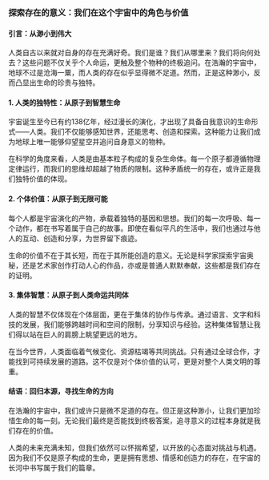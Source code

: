 ﻿### 探索存在的意义：我们在这个宇宙中的角色与价值

#### 引言：从渺小到伟大

人类自古以来就对自身的存在充满好奇。我们是谁？我们从哪里来？我们将向何处去？这些问题不仅关乎个人命运，更触及整个物种的终极追问。在浩瀚的宇宙中，地球不过是沧海一粟，而人类的存在似乎显得微不足道。然而，正是这种渺小，反而凸显出生命的珍贵与独特。

#### 1. 人类的独特性：从原子到智慧生命

宇宙诞生至今已有约138亿年，经过漫长的演化，才出现了具备自我意识的生命形式——人类。我们不仅能够感知世界，还能思考、创造和探索。这种能力让我们成为地球上唯一能够仰望星空并追问自身意义的物种。

在科学的角度来看，人类是由基本粒子构成的复杂生命体。每一个原子都遵循物理定律运行，而我们的思维却超越了物质的限制。这种矛盾统一的存在，或许正是我们独特价值的体现。

#### 2. 个体价值：从原子到无限可能

每个人都是宇宙演化的产物，承载着独特的基因和思想。我们的每一次呼吸、每一个动作，都在书写着属于自己的故事。即使在看似平凡的生活中，我们也通过与他人的互动、创造和分享，为世界留下痕迹。

生命的价值不在于其长短，而在于其所能创造的意义。无论是科学家探索宇宙奥秘，还是艺术家创作打动人心的作品，亦或是普通人默默奉献，这些都是我们存在的证明。

#### 3. 集体智慧：从原子到人类命运共同体

人类的智慧不仅体现在个体层面，更在于集体的协作与传承。通过语言、文字和科技的发展，我们能够跨越时间和空间的限制，分享知识与经验。这种集体智慧让我们得以站在巨人的肩膀上眺望更远的地方。

在当今世界，人类面临着气候变化、资源枯竭等共同挑战。只有通过全球合作，才能找到可持续发展的道路。这不仅是对个体价值的认可，更是对整个人类文明的尊重。

#### 结语：回归本源，寻找生命的方向

在浩瀚的宇宙中，我们或许只是微不足道的存在。但正是这种渺小，让我们更加珍惜生命的每一刻。无论我们最终是否能找到终极答案，追寻意义的过程本身就是我们存在的价值。

人类的未来充满未知，但我们依然可以怀揣希望，以开放的心态面对挑战与机遇。因为我们不仅是原子构成的生命，更是拥有思想、情感和创造力的存在，在宇宙的长河中书写属于我们的篇章。
